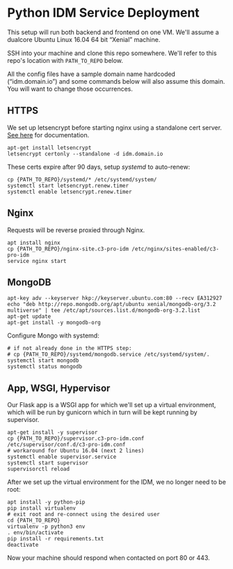 Python IDM Service Deployment
=============================

This setup will run both backend and frontend on one VM.
We'll assume a dualcore Ubuntu Linux 16.04 64 bit “Xenial” machine.

SSH into your machine and clone this repo somewhere.
We'll refer to this repo's location with `PATH_TO_REPO` below.

All the config files have a sample domain name hardcoded (“idm.domain.io”) and some commands below will also assume this domain.
You will want to change those occurrences.


## HTTPS

We set up letsencrypt before starting nginx using a standalone cert server.
[See here](https://certbot.eff.org/#ubuntuxenial-nginx) for documentation.

    apt-get install letsencrypt
    letsencrypt certonly --standalone -d idm.domain.io

These certs expire after 90 days, setup _systemd_ to auto-renew:

    cp {PATH_TO_REPO}/systemd/* /etc/systemd/system/
    systemctl start letsencrypt.renew.timer
    systemctl enable letsencrypt.renew.timer


## Nginx

Requests will be reverse proxied through Nginx.

    apt install nginx
    cp {PATH_TO_REPO}/nginx-site.c3-pro-idm /etc/nginx/sites-enabled/c3-pro-idm
    service nginx start


## MongoDB

    apt-key adv --keyserver hkp://keyserver.ubuntu.com:80 --recv EA312927
    echo "deb http://repo.mongodb.org/apt/ubuntu xenial/mongodb-org/3.2 multiverse" | tee /etc/apt/sources.list.d/mongodb-org-3.2.list
    apt-get update
    apt-get install -y mongodb-org

Configure Mongo with systemd:

    # if not already done in the HTTPS step:
    # cp {PATH_TO_REPO}/systemd/mongodb.service /etc/systemd/system/.
    systemctl start mongodb
    systemctl status mongodb


## App, WSGI, Hypervisor

Our Flask app is a WSGI app for which we'll set up a virtual environment, which will be run by gunicorn which in turn will be kept running by supervisor.

    apt-get install -y supervisor
    cp {PATH_TO_REPO}/supervisor.c3-pro-idm.conf /etc/supervisor/conf.d/c3-pro-idm.conf
    # workaround for Ubuntu 16.04 (next 2 lines)
    systemctl enable supervisor.service
    systemctl start supervisor
    supervisorctl reload

After we set up the virtual environment for the IDM, we no longer need to be root:

    apt install -y python-pip
    pip install virtualenv
    # exit root and re-connect using the desired user
    cd {PATH_TO_REPO}
    virtualenv -p python3 env
    . env/bin/activate
    pip install -r requirements.txt
    deactivate

Now your machine should respond when contacted on port 80 or 443.
